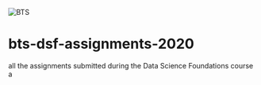 ![BTS](sessions/img/Logo-BTS.jpg)

# bts-dsf-assignments-2020
all the assignments submitted during the Data Science Foundations course
a

